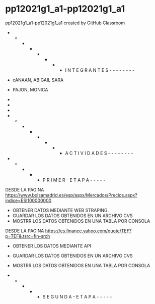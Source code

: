 # pp12021g1_a1-pp12021g1_a1
pp12021g1_a1-pp12021g1_a1 created by GitHub Classroom


- - - - - - - - I N T E G R A N T E S - - - - - - - - 

- cANAAN, ABIGAIL SARA
- PAJON, MONICA
-
-
-

- - - - - - - - A C T I V I D A D E S - - - - - - - - 
- - - - -  P R I M E R     -     E T A P A  - - - - -

DESDE LA PAGINA https://www.bolsamadrid.es/esp/aspx/Mercados/Precios.aspx?indice=ESI100000000
  - OBTENER DATOS MEDIANTE WEB STRAPING.
  - GUARDAR LOS DATOS OBTENIDOS EN UN ARCHIVO CVS
  - MOSTRR LOS DATOS OBTENIDOS EN UNA TABLA POR CONSOLA

DESDE LA PAGINA https://es.finance.yahoo.com/quote/TEF?p=TEF&.tsrc=fin-srch
   - OBTENER LOS DATOS MEDIANTE API
   - GUARDAR LOS DATOS OBTENIDOS EN UN ARCHIVO CVS
   - MOSTRR LOS DATOS OBTENIDOS EN UNA TABLA POR CONSOLA

- - - - -   S E G U N D A   -   E T A P A  - - - - -
